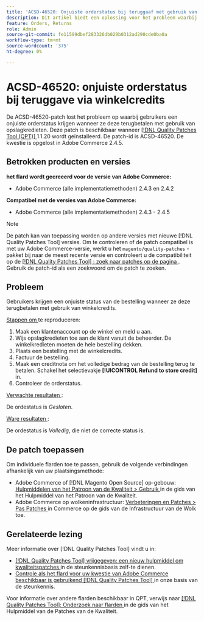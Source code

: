 ```yaml
---
title: 'ACSD-46520: Onjuiste orderstatus bij teruggaaf met gebruik van winkelcredits'
description: Dit artikel biedt een oplossing voor het probleem waarbij gebruikers een onjuiste orderstatus krijgen wanneer ze deze terugbetalen met gebruik van winkelcredits.
feature: Orders, Returns
role: Admin
source-git-commit: fe11599dbef283326db029b0312ad290cde0ba0a
workflow-type: tm+mt
source-wordcount: '375'
ht-degree: 0%

---
```


# ACSD-46520: onjuiste orderstatus bij teruggave via winkelcredits

De ACSD-46520-patch lost het probleem op waarbij gebruikers een onjuiste orderstatus krijgen wanneer ze deze terugbetalen met gebruik van opslagkredieten. Deze patch is beschikbaar wanneer [[!DNL Quality Patches Tool (QPT)] ](https://experienceleague.adobe.com/en/docs/commerce-knowledge-base/kb/announcements/commerce-announcements/magento-quality-patches-released-new-tool-to-self-serve-quality-patches) 1.1.20 wordt geïnstalleerd. De patch-id is ACSD-46520. De kwestie is opgelost in Adobe Commerce 2.4.5.

## Betrokken producten en versies

**het flard wordt gecreeerd voor de versie van Adobe Commerce:**

* Adobe Commerce (alle implementatiemethoden) 2.4.3 en 2.4.2

**Compatibel met de versies van Adobe Commerce:**

* Adobe Commerce (alle implementatiemethoden) 2.4.3 - 2.4.5

>[!NOTE]
>
>De patch kan van toepassing worden op andere versies met nieuwe [!DNL Quality Patches Tool] versies. Om te controleren of de patch compatibel is met uw Adobe Commerce-versie, werkt u het `magento/quality-patches` -pakket bij naar de meest recente versie en controleert u de compatibiliteit op de [[!DNL Quality Patches Tool] : zoek naar patches op de pagina ](https://experienceleague.adobe.com/tools/commerce-quality-patches/index.html) . Gebruik de patch-id als een zoekwoord om de patch te zoeken.

## Probleem

Gebruikers krijgen een onjuiste status van de bestelling wanneer ze deze terugbetalen met gebruik van winkelcredits.

<u> Stappen om </u> te reproduceren:

1. Maak een klantenaccount op de winkel en meld u aan.
1. Wijs opslagkredieten toe aan de klant vanuit de beheerder. De winkelkredieten moeten de hele bestelling dekken.
1. Plaats een bestelling met de winkelcredits.
1. Factuur de bestelling.
1. Maak een creditnota om het volledige bedrag van de bestelling terug te betalen.
Schakel het selectievakje **[!UICONTROL Refund to store credit]** in.
1. Controleer de orderstatus.

<u> Verwachte resultaten </u>:

De ordestatus is *Gesloten*.

<u> Ware resultaten </u>:

De ordestatus is *Volledig*, die niet de correcte status is.

## De patch toepassen

Om individuele flarden toe te passen, gebruik de volgende verbindingen afhankelijk van uw plaatsingsmethode:

* Adobe Commerce of [!DNL Magento Open Source] op-gebouw: [ Hulpmiddelen van het Patroon van de Kwaliteit > Gebruik ](/help/tools/quality-patches-tool/usage.md) in de gids van het Hulpmiddel van het Patroon van de Kwaliteit.
* Adobe Commerce op wolkeninfrastructuur: [ Verbeteringen en Patches > Pas Patches ](https://experienceleague.adobe.com/docs/commerce-cloud-service/user-guide/develop/upgrade/apply-patches.html) in Commerce op de gids van de Infrastructuur van de Wolk toe.

## Gerelateerde lezing

Meer informatie over [!DNL Quality Patches Tool] vindt u in:

* [[!DNL Quality Patches Tool]  vrijgegeven: een nieuw hulpmiddel om kwaliteitspatches ](https://experienceleague.adobe.com/en/docs/commerce-knowledge-base/kb/announcements/commerce-announcements/magento-quality-patches-released-new-tool-to-self-serve-quality-patches) in de steunkennisbasis zelf-te dienen.
* [ Controle als het flard voor uw kwestie van Adobe Commerce beschikbaar is gebruikend  [!DNL Quality Patches Tool] ](https://experienceleague.adobe.com/docs/commerce-knowledge-base/kb/support-tools/patches/check-patch-for-magento-issue-with-magento-quality-patches.html) in onze basis van de steunkennis.

Voor informatie over andere flarden beschikbaar in QPT, verwijs naar [[!DNL Quality Patches Tool]: Onderzoek naar flarden ](https://experienceleague.adobe.com/tools/commerce-quality-patches/index.html) in de gids van het Hulpmiddel van de Patches van de Kwaliteit.
